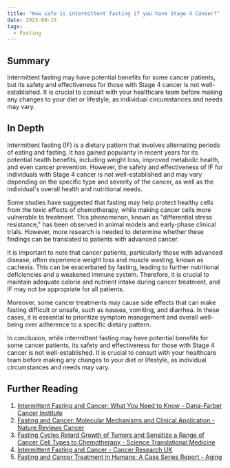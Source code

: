 ```yaml
---
title: "How safe is intermittent fasting if you have Stage 4 Cancer?"
date: 2023-09-15
tags:
  - Fasting
---
```


## Summary

Intermittent fasting may have potential benefits for some cancer patients, but its safety and effectiveness for those with Stage 4 cancer is not well-established. It is crucial to consult with your healthcare team before making any changes to your diet or lifestyle, as individual circumstances and needs may vary.

## In Depth

Intermittent fasting (IF) is a dietary pattern that involves alternating periods of eating and fasting. It has gained popularity in recent years for its potential health benefits, including weight loss, improved metabolic health, and even cancer prevention. However, the safety and effectiveness of IF for individuals with Stage 4 cancer is not well-established and may vary depending on the specific type and severity of the cancer, as well as the individual's overall health and nutritional needs.

Some studies have suggested that fasting may help protect healthy cells from the toxic effects of chemotherapy, while making cancer cells more vulnerable to treatment. This phenomenon, known as "differential stress resistance," has been observed in animal models and early-phase clinical trials. However, more research is needed to determine whether these findings can be translated to patients with advanced cancer.

It is important to note that cancer patients, particularly those with advanced disease, often experience weight loss and muscle wasting, known as cachexia. This can be exacerbated by fasting, leading to further nutritional deficiencies and a weakened immune system. Therefore, it is crucial to maintain adequate calorie and nutrient intake during cancer treatment, and IF may not be appropriate for all patients.

Moreover, some cancer treatments may cause side effects that can make fasting difficult or unsafe, such as nausea, vomiting, and diarrhea. In these cases, it is essential to prioritize symptom management and overall well-being over adherence to a specific dietary pattern.

In conclusion, while intermittent fasting may have potential benefits for some cancer patients, its safety and effectiveness for those with Stage 4 cancer is not well-established. It is crucial to consult with your healthcare team before making any changes to your diet or lifestyle, as individual circumstances and needs may vary.

## Further Reading

1. [Intermittent Fasting and Cancer: What You Need to Know - Dana-Farber Cancer Institute](https://blog.dana-farber.org/insight/2019/08/intermittent-fasting-and-cancer-what-you-need-to-know/)
2. [Fasting and Cancer: Molecular Mechanisms and Clinical Application - Nature Reviews Cancer](https://www.nature.com/articles/s41568-018-0061-0)
3. [Fasting Cycles Retard Growth of Tumors and Sensitize a Range of Cancer Cell Types to Chemotherapy - Science Translational Medicine](https://stm.sciencemag.org/content/4/124/124ra27)
4. [Intermittent Fasting and Cancer - Cancer Research UK](https://www.cancerresearchuk.org/about-cancer/causes-of-cancer/diet-and-cancer/intermittent-fasting-and-cancer)
5. [Fasting and Cancer Treatment in Humans: A Case Series Report - Aging](https://www.aging-us.com/article/100191/text)

